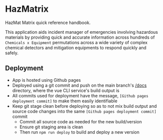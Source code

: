 # HazMatrix
HazMat Matrix quick reference handbook.

This application aids incident manager of emergencies involving hazardous materials by providing quick and accurate information across hundreds of `Chemicals x Equipment` permutations across a wide variety of complex chemical detectors and mitigation equipments to respond quickly and safely.

## Deployment
- App is hosted using Github pages
- Deployed using a git commit and push on the main branch's [/docs](./docs) directory, where the vue CLI service's build output is
- All commits used for deployment have the message, `[Github pages deployment commit]` to make them easily identifiable
- Keep git stage clean before deploying so as to not mix build output and source code changes into the same `[Github pages deployment commit]` commit
    - Commit all source code as needed for the new build/version
    - Ensure git staging area is clean
    - Then run `npm run deploy` to build and deploy a new version
